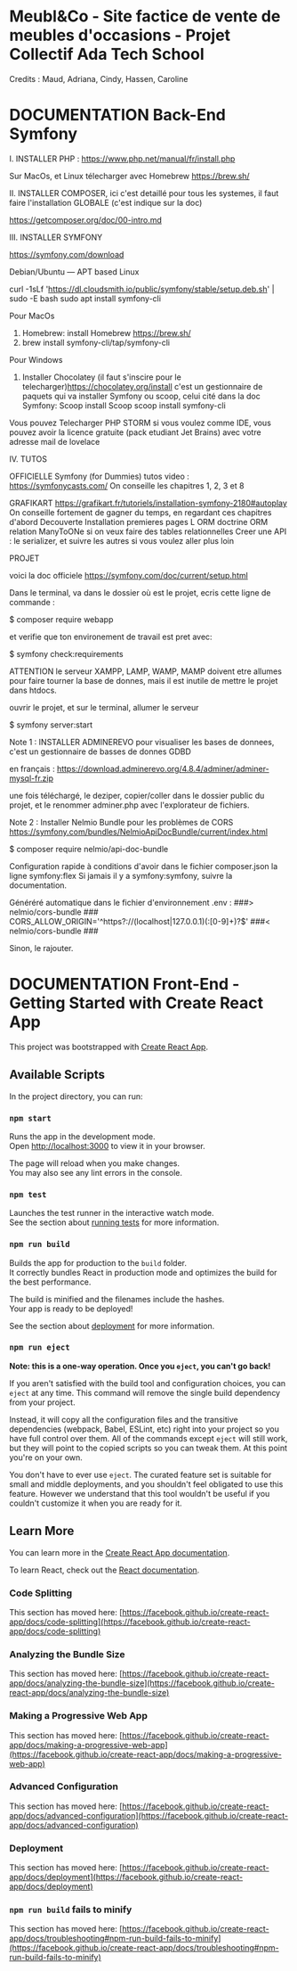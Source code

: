 # Meubl&Co - Site  factice de vente de meubles d'occasions - Projet Collectif Ada Tech School
Credits : Maud, Adriana, Cindy, Hassen, Caroline

# DOCUMENTATION Back-End Symfony

I. INSTALLER PHP : https://www.php.net/manual/fr/install.php

Sur MacOs, et Linux télecharger avec Homebrew https://brew.sh/

II. INSTALLER COMPOSER, ici c'est detaillé pour tous les systemes, il faut faire l'installation GLOBALE (c'est indique sur la doc)

https://getcomposer.org/doc/00-intro.md

III. INSTALLER SYMFONY

https://symfony.com/download 

Debian/Ubuntu — APT based Linux

curl -1sLf 'https://dl.cloudsmith.io/public/symfony/stable/setup.deb.sh' | sudo -E bash
sudo apt install symfony-cli

Pour MacOs

1) Homebrew: install Homebrew https://brew.sh/
2) brew install symfony-cli/tap/symfony-cli

Pour Windows
1) Installer Chocolatey (il faut s'inscire pour le telecharger)https://chocolatey.org/install c'est un gestionnaire de paquets qui va installer Symfony ou scoop, celui cité dans la doc Symfony: Scoop install Scoop
scoop install symfony-cli


Vous pouvez Telecharger PHP STORM si vous voulez comme IDE, vous pouvez avoir la licence gratuite (pack etudiant Jet Brains) avec votre adresse mail de lovelace

IV. TUTOS

OFFICIELLE Symfony (for Dummies) tutos video : https://symfonycasts.com/
On conseille les chapitres 1, 2, 3 et 8

GRAFIKART
https://grafikart.fr/tutoriels/installation-symfony-2180#autoplay
On conseille fortement de gagner du temps, en regardant ces chapitres d'abord
Decouverte
Installation
premieres pages
L ORM doctrine
ORM relation ManyToONe si on veux faire des tables relationnelles
Creer une API : le serializer, et suivre les autres si vous voulez aller plus loin

PROJET

voici la doc officiele
https://symfony.com/doc/current/setup.html



Dans le terminal, va dans le dossier où est le projet, ecris cette ligne de commande :

$ composer require webapp

et verifie que ton environement de travail est pret avec: 

$ symfony check:requirements

ATTENTION le serveur XAMPP, LAMP, WAMP, MAMP doivent etre allumes pour faire tourner la base de donnes, mais il est inutile
de mettre le projet dans htdocs.

ouvrir le projet, et sur le terminal, allumer le serveur

$ symfony server:start

Note 1 : INSTALLER ADMINEREVO pour visualiser les bases de donnees, c'est un gestionnaire de basses de donnes GDBD

en français : https://download.adminerevo.org/4.8.4/adminer/adminer-mysql-fr.zip

une fois téléchargé, le deziper, copier/coller dans  le dossier public du projet,  et le renommer adminer.php  avec l'explorateur de fichiers.

Note 2 : Installer Nelmio Bundle pour les problèmes de CORS
https://symfony.com/bundles/NelmioApiDocBundle/current/index.html

$ composer require nelmio/api-doc-bundle

Configuration rapide à conditions d'avoir dans le fichier composer.json la ligne symfony:flex
Si jamais il y a symfony:symfony, suivre la documentation.

Généréré automatique dans le fichier d'environnement .env :
###> nelmio/cors-bundle ###
CORS_ALLOW_ORIGIN='^https?://(localhost|127\.0\.0\.1)(:[0-9]+)?$'
###< nelmio/cors-bundle ###

Sinon, le rajouter.


# DOCUMENTATION Front-End - Getting Started with Create React App

This project was bootstrapped with [Create React App](https://github.com/facebook/create-react-app).

## Available Scripts

In the project directory, you can run:

### `npm start`

Runs the app in the development mode.\
Open [http://localhost:3000](http://localhost:3000) to view it in your browser.

The page will reload when you make changes.\
You may also see any lint errors in the console.

### `npm test`

Launches the test runner in the interactive watch mode.\
See the section about [running tests](https://facebook.github.io/create-react-app/docs/running-tests) for more information.

### `npm run build`

Builds the app for production to the `build` folder.\
It correctly bundles React in production mode and optimizes the build for the best performance.

The build is minified and the filenames include the hashes.\
Your app is ready to be deployed!

See the section about [deployment](https://facebook.github.io/create-react-app/docs/deployment) for more information.

### `npm run eject`

**Note: this is a one-way operation. Once you `eject`, you can't go back!**

If you aren't satisfied with the build tool and configuration choices, you can `eject` at any time. This command will remove the single build dependency from your project.

Instead, it will copy all the configuration files and the transitive dependencies (webpack, Babel, ESLint, etc) right into your project so you have full control over them. All of the commands except `eject` will still work, but they will point to the copied scripts so you can tweak them. At this point you're on your own.

You don't have to ever use `eject`. The curated feature set is suitable for small and middle deployments, and you shouldn't feel obligated to use this feature. However we understand that this tool wouldn't be useful if you couldn't customize it when you are ready for it.

## Learn More

You can learn more in the [Create React App documentation](https://facebook.github.io/create-react-app/docs/getting-started).

To learn React, check out the [React documentation](https://reactjs.org/).

### Code Splitting

This section has moved here: [https://facebook.github.io/create-react-app/docs/code-splitting](https://facebook.github.io/create-react-app/docs/code-splitting)

### Analyzing the Bundle Size

This section has moved here: [https://facebook.github.io/create-react-app/docs/analyzing-the-bundle-size](https://facebook.github.io/create-react-app/docs/analyzing-the-bundle-size)

### Making a Progressive Web App

This section has moved here: [https://facebook.github.io/create-react-app/docs/making-a-progressive-web-app](https://facebook.github.io/create-react-app/docs/making-a-progressive-web-app)

### Advanced Configuration

This section has moved here: [https://facebook.github.io/create-react-app/docs/advanced-configuration](https://facebook.github.io/create-react-app/docs/advanced-configuration)

### Deployment

This section has moved here: [https://facebook.github.io/create-react-app/docs/deployment](https://facebook.github.io/create-react-app/docs/deployment)

### `npm run build` fails to minify

This section has moved here: [https://facebook.github.io/create-react-app/docs/troubleshooting#npm-run-build-fails-to-minify](https://facebook.github.io/create-react-app/docs/troubleshooting#npm-run-build-fails-to-minify)






